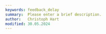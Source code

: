```yaml
---
keywords: feedback_delay
summary:  Please enter a brief description.
author:   Christoph Hart
modified: 30.05.2024
---
```

  
